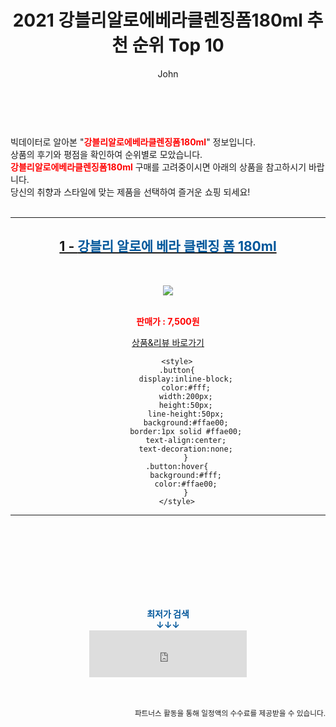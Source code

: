 ﻿---
layout: post
title:  "2021 강블리알로에베라클렌징폼180ml 추천 순위 Top 10"
author: John
categories: [ 화장품/미용 ]
tags: [  ]
image: http://gdimg.gmarket.co.kr/890657362/still/280 
description: "2021 강블리알로에베라클렌징폼180ml 관련 상품으로 가장 고객 선호도가 높은 제품 중 하나입니다."
toc: true
toc_sticky: true
---

<br>
<br>
빅데이터로 알아본 "<b><font color='#ff0000'>강블리알로에베라클렌징폼180ml</font></b>" 정보입니다.
<br>
상품의 후기와 평점을 확인하여 순위별로 모았습니다.
<br>
<b><font color='#ff0000'>강블리알로에베라클렌징폼180ml</font></b>  구매를 고려중이시면 아래의 상품을 참고하시기 바랍니다.
<br>
당신의 취향과 스타일에 맞는 제품을 선택하여 즐거운 쇼핑 되세요!
<br><br>
<hr>
<p>
    
<center><h2><a href="https://oneany.shop/ytUbDM" target="_blank"><b>1 - <font color='#01579B'>강블리 알로에 베라 클렌징 폼 180ml</font></b></a></h2><br>

<a href="https://oneany.shop/ytUbDM" target="_blank"><img src="http://gdimg.gmarket.co.kr/890657362/still/280"></a><br><br>

<b><font color='#ff0000'>판매가 : 7,500원</font></b><br>

<a href="https://oneany.shop/ytUbDM" target="_blank" class="button">상품&리뷰 바로가기</a><p>

        <style>
        .button{
            display:inline-block;
            color:#fff;
            width:200px;
            height:50px;
            line-height:50px;
            background:#ffae00;
            border:1px solid #ffae00;
            text-align:center;
            text-decoration:none;
            }
        .button:hover{
            background:#fff;
            color:#ffae00;
            }
        </style>

<hr>

<br><br><br><br><br><br><br>
<center><b><font color='#01579B' size='medium'>최저가 검색<br>
↓↓↓</font></b></center>
<center><iframe src="https://coupa.ng/b1Tbjx" width="50%" height="75" frameborder="0" scrolling="no" referrerpolicy="unsafe-url"></iframe></center>
<br><br>
<p>
<small>
    <div align="right">파트너스 활동을 통해 일정액의 수수료를 제공받을 수 있습니다.</div>
</small>
</p>
